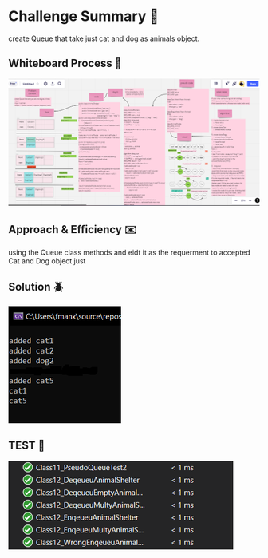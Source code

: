 # Challenge Summary :file_folder:
create Queue that take just cat and dog as animals object.

## Whiteboard Process  :notebook:
![img](../image/Class12/Class12_WB.PNG)

## Approach & Efficiency :envelope:
using the Queue class methods and eidt it as the requerment to accepted Cat and Dog object just 
## Solution :beetle:
![img](../image/Class12/run_12.PNG)
## TEST :notebook:

![img](../image/Class12/test_12.PNG)

